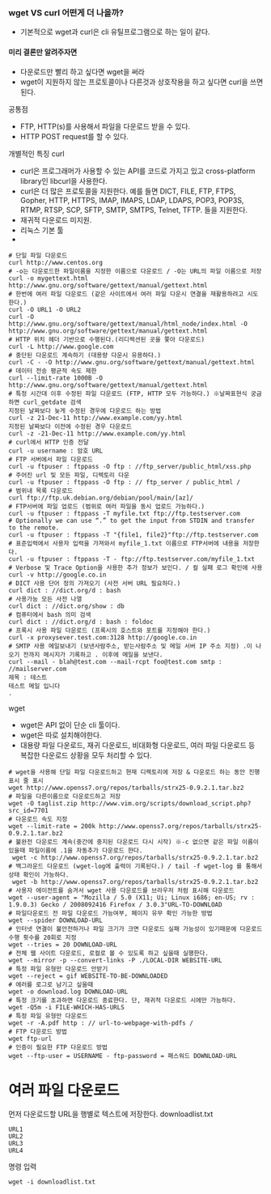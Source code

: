 ### wget VS curl 어떤게 더 나을까?
- 기본적으로 wget과 curl은 cli 유틸프로그램으로 하는 일이 같다.

#### 미리 결론만 알려주자면
- 다운로드만 빨리 하고 싶다면 wget을 써라
- wget이 지원하지 않는 프로토콜이나 다른것과 상호작용을 하고 싶다면 curl을 쓰면 된다.


공통점
- FTP, HTTP(s)를 사용해서 파일을 다운로드 받을 수 있다.
- HTTP POST request를 할 수 있다.


개별적인 특징
curl
- curl은 프로그래머가 사용할 수 있는 API를 코드로 가지고 있고 cross-platform library인 libcurl을 사용한다.
- curl은 더 많은 프로토콜을 지원한다. 예를 들면 DICT, FILE, FTP, FTPS, Gopher, HTTP, HTTPS, IMAP, IMAPS, LDAP, LDAPS, POP3, POP3S, RTMP, RTSP, SCP, SFTP, SMTP, SMTPS, Telnet, TFTP. 들을 지원한다.
- 재귀적 다운로드 미지원.
- 리눅스 기본 툴
- 
```
# 단일 파일 다운로드
curl http://www.centos.org
# -o는 다운로드한 파일이름을 지정한 이름으로 다운로드 / -O는 URL의 파일 이름으로 저장
curl -o mygettext.html http://www.gnu.org/software/gettext/manual/gettext.html
# 한번에 여러 파일 다운로드 (같은 사이트에서 여러 파일 다운시 연결을 재활용하려고 시도한다.)
curl -O URL1 -O URL2
curl -O http://www.gnu.org/software/gettext/manual/html_node/index.html -O http://www.gnu.org/software/gettext/manual/gettext.html
# HTTP 위치 헤더 기반으로 수행된다.(리디렉션된 곳을 쫓아 다운로드)
curl -L http://www.google.com
# 중단된 다운로드 계속하기 (대용량 다운시 유용하다.)
curl -C - -O http://www.gnu.org/software/gettext/manual/gettext.html
# 데이터 전송 평균적 속도 제한
curl --limit-rate 1000B -O http://www.gnu.org/software/gettext/manual/gettext.html
# 특정 시간대 이후 수정된 파일 다운로드 (FTP, HTTP 모두 가능하다.) ※날짜표현식 궁금하면 curl_getdate 검색
지정된 날짜보다 늦게 수정된 경우에 다운로드 하는 방법
curl -z 21-Dec-11 http://www.example.com/yy.html
지정된 날짜보다 이전에 수정된 경우 다운로드
curl -z -21-Dec-11 http://www.example.com/yy.html
# curl에서 HTTP 인증 전달
curl -u username : 암호 URL
# FTP 서버에서 파일 다운로드
curl -u ftpuser : ftppass -O ftp : //ftp_server/public_html/xss.php
# 주어진 url 및 모든 파일, 디렉토리 다운
curl -u ftpuser : ftppass -O ftp : // ftp_server / public_html /
# 범위내 목록 다운로드
curl ftp://ftp.uk.debian.org/debian/pool/main/[az]/
# FTP서버에 파일 업로드 (범위로 여러 파일을 동시 업로드 가능하다.)
curl -u ftpuser : ftppass -T myfile.txt ftp://ftp.testserver.com
# Optionally we can use “.” to get the input from STDIN and transfer to the remote.
curl -u ftpuser : ftppass -T "{file1, file2}"ftp://ftp.testserver.com
# 표준입력에서 사용자 입력을 가져와서 myfile_1.txt 이름으로 FTP서버에 내용을 저장한다.
curl -u ftpuser : ftppass -T - ftp://ftp.testserver.com/myfile_1.txt
# Verbose 및 Trace Option을 사용한 추가 정보가 보인다. / 컬 실패 로그 확인에 사용
curl -v http://google.co.in
# DICT 사용 단어 정의 가져오기 (사전 서버 URL 필요하다.)
curl dict : //dict.org/d : bash
# 사용가능 모든 사전 나열
curl dict : //dict.org/show : db 
# 컴퓨터에서 bash 의미 검색
curl dict : //dict.org/d : bash : foldoc
# 프록시 사용 파일 다운로드 (프록시의 호스트와 포트를 지정해야 한다.)
curl -x proxysever.test.com:3128 http://google.co.in
# SMTP 사용 메일보내기 (보낸사람주소, 받는사람주소 및 메일 서버 IP 주소 지정) .이 나오기 전까지 메시지가 기록하고 . 이후에 메일을 보낸다.
curl --mail - blah@test.com --mail-rcpt foo@test.com smtp : //mailserver.com
제목 : 테스트
테스트 메일 입니다
.
```








wget
- wget은 API 없이 단순 cli 툴이다.
- wget은 따로 설치해야한다.
- 대용량 파일 다운로드, 재귀 다운로드, 비대화형 다운로드, 여러 파일 다운로드 등 복잡한 다운로드 상황을 모두 처리할 수 있다.

```
# wget을 사용해 단일 파일 다운로드하고 현재 디렉토리에 저장 & 다운로드 하는 동안 진행 표시 줄 표시
wget http://www.openss7.org/repos/tarballs/strx25-0.9.2.1.tar.bz2
# 파일을 다른이름으로 다운로드하고 저장
wget -O taglist.zip http://www.vim.org/scripts/download_script.php?src_id=7701
# 다운로드 속도 지정
wget --limit-rate = 200k http://www.openss7.org/repos/tarballs/strx25-0.9.2.1.tar.bz2
# 불완전 다운로드 계속(중간에 중지된 다운로드 다시 시작) ※-c 없으면 같은 파일 이름이 있을때 파일이름에 .1을 자동추가 다운로드 한다.
 wget -c http://www.openss7.org/repos/tarballs/strx25-0.9.2.1.tar.bz2
# 백그라운드 다운로드 (wget-log에 출력이 기록된다.) / tail -f wget-log 를 통해서 상태 확인이 가능하다.
 wget -b http://www.openss7.org/repos/tarballs/strx25-0.9.2.1.tar.bz2
# 사용자 에이전트를 숨겨서 wget 사용 다운로드를 브라우저 처럼 표시해 다운로드
wget --user-agent = "Mozilla / 5.0 (X11; Ui; Linux i686; en-US; rv : 1.9.0.3) Gecko / 2008092416 Firefox / 3.0.3"URL-TO-DOWNLOAD
# 파일다운로드 전 파일 다운로드 가능여부, 페이지 유무 확인 가능한 방법
wget --spider DOWNLOAD-URL
# 인터넷 연결이 불안전하거나 파일 크기가 크면 다운로드 실패 가능성이 있기때문에 다운로드 수행 횟수를 20회로 지정
wget --tries = 20 DOWNLOAD-URL
# 전체 웹 사이트 다운로드, 로컬로 볼 수 있도록 하고 싶을때 실행한다.
wget --mirror -p --convert-links -P ./LOCAL-DIR WEBSITE-URL
# 특정 파일 유형만 다운로드 안받기
wget --reject = gif WEBSITE-TO-BE-DOWNLOADED
# 에러를 로그로 남기고 싶을때
wget -o download.log DOWNLOAD-URL
# 특정 크기를 초과하면 다운로드 종료한다. 단, 재귀적 다운로드 시에만 가능하다.
wget -Q5m -i FILE-WHICH-HAS-URLS
# 특정 파일 유형만 다운로드
wget -r -A.pdf http : // url-to-webpage-with-pdfs /
# FTP 다운로드 방법
wget ftp-url
# 인증이 필요한 FTP 다운로드 방법
wget --ftp-user = USERNAME - ftp-password = 패스워드 DOWNLOAD-URL
```
# 여러 파일 다운로드
먼저 다운로드할 URL을 행별로 텍스트에 저장한다.
downloadlist.txt
```
URL1
URL2
URL3
URL4
```
명령 입력
```
wget -i downloadlist.txt
```


